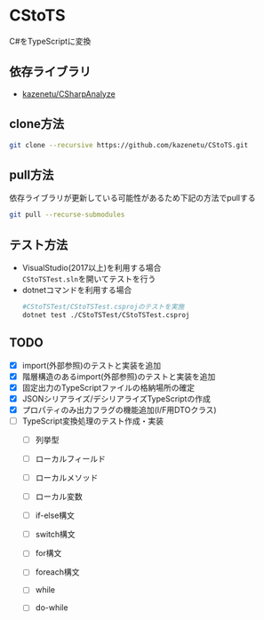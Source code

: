 # CStoTS
C#をTypeScriptに変換

## 依存ライブラリ
* [kazenetu/CSharpAnalyze](https://github.com/kazenetu/CSharpAnalyze)

## clone方法
```sh
git clone --recursive https://github.com/kazenetu/CStoTS.git
```

## pull方法
依存ライブラリが更新している可能性があるため下記の方法でpullする  
```sh
git pull --recurse-submodules
```

## テスト方法
* VisualStudio(2017以上)を利用する場合  
  ```CStoTSTest.sln```を開いてテストを行う
* dotnetコマンドを利用する場合
  ```sh
  #CStoTSTest/CStoTSTest.csprojのテストを実施
  dotnet test ./CStoTSTest/CStoTSTest.csproj
  ```

## TODO
* [X] import(外部参照)のテストと実装を追加
* [X] 階層構造のあるimport(外部参照)のテストと実装を追加
* [X] 固定出力のTypeScriptファイルの格納場所の確定
* [X] JSONシリアライズ/デシリアライズTypeScriptの作成
* [X] プロパティのみ出力フラグの機能追加(I/F用DTOクラス)
* [ ] TypeScript変換処理のテスト作成・実装
   * [ ] 列挙型
   * [ ] ローカルフィールド
   * [ ] ローカルメソッド
   * [ ] ローカル変数
   * [ ] if-else構文
   * [ ] switch構文
   * [ ] for構文
   * [ ] foreach構文
   * [ ] while
   * [ ] do-while


